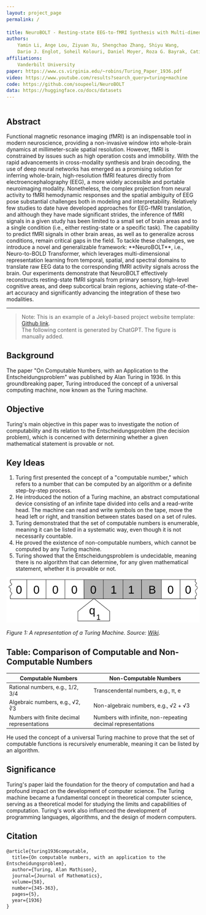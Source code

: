 ```yaml
---
layout: project_page
permalink: /

title: NeuroBOLT - Resting-state EEG-to-fMRI Synthesis with Multi-dimensional Feature Mapping
authors:
    Yamin Li, Ange Lou, Ziyuan Xu, Shengchao Zhang, Shiyu Wang, 
    Dario J. Englot, Soheil Kolouri, Daniel Moyer, Roza G. Bayrak, Catie Chang
affiliations:
    Vanderbilt University
paper: https://www.cs.virginia.edu/~robins/Turing_Paper_1936.pdf
video: https://www.youtube.com/results?search_query=turing+machine
code: https://github.com/soupeeli/NeuroBOLT
data: https://huggingface.co/docs/datasets
---
```


<!-- Using HTML to center the abstract -->
<div class="columns is-centered has-text-centered">
    <div class="column is-four-fifths">
        <h2>Abstract</h2>
        <div class="content has-text-justified">
Functional magnetic resonance imaging (fMRI) is an indispensable tool in modern neuroscience, providing a non-invasive window into whole-brain dynamics at millimeter-scale spatial resolution. However, fMRI is constrained by issues such as high operation costs and immobility. With the rapid advancements in cross-modality synthesis and brain decoding, the use of deep neural networks has emerged as a promising solution for inferring whole-brain, high-resolution fMRI features directly from electroencephalography (EEG), a more widely accessible and portable neuroimaging modality. Nonetheless, the complex projection from neural activity to fMRI hemodynamic responses and the spatial ambiguity of EEG pose substantial challenges both in modeling and interpretability. Relatively few studies to date have developed approaches for EEG-fMRI translation, and although they have made significant strides, the inference of fMRI signals in a given study has been limited to a small set of brain areas and to a single condition (i.e., either resting-state or a specific task). The capability to predict fMRI signals in other brain areas, as well as to generalize across conditions, remain critical gaps in the field. To tackle these challenges, we introduce a novel and generalizable framework: **NeuroBOLT**, i.e., Neuro-to-BOLD Transformer, which leverages multi-dimensional representation learning from temporal, spatial, and spectral domains to translate raw EEG data to the corresponding fMRI activity signals across the brain. Our experiments demonstrate that NeuroBOLT effectively reconstructs resting-state fMRI signals from primary sensory, high-level cognitive areas, and deep subcortical brain regions, achieving state-of-the-art accuracy and significantly advancing the integration of these two modalities.
        </div>
    </div>
</div>

---

> Note: This is an example of a Jekyll-based project website template: [Github link](https://github.com/shunzh/project_website).\
> The following content is generated by ChatGPT. The figure is manually added.

## Background
The paper "On Computable Numbers, with an Application to the Entscheidungsproblem" was published by Alan Turing in 1936. In this groundbreaking paper, Turing introduced the concept of a universal computing machine, now known as the Turing machine.

## Objective
Turing's main objective in this paper was to investigate the notion of computability and its relation to the Entscheidungsproblem (the decision problem), which is concerned with determining whether a given mathematical statement is provable or not.


## Key Ideas
1. Turing first presented the concept of a "computable number," which refers to a number that can be computed by an algorithm or a definite step-by-step process.
2. He introduced the notion of a Turing machine, an abstract computational device consisting of an infinite tape divided into cells and a read-write head. The machine can read and write symbols on the tape, move the head left or right, and transition between states based on a set of rules.
3. Turing demonstrated that the set of computable numbers is enumerable, meaning it can be listed in a systematic way, even though it is not necessarily countable.
4. He proved the existence of non-computable numbers, which cannot be computed by any Turing machine.
5. Turing showed that the Entscheidungsproblem is undecidable, meaning there is no algorithm that can determine, for any given mathematical statement, whether it is provable or not.

![Turing Machine](/static/image/Turing_machine.png)

*Figure 1: A representation of a Turing Machine. Source: [Wiki](https://en.wikipedia.org/wiki/Turing_machine).*

## Table: Comparison of Computable and Non-Computable Numbers

| Computable Numbers | Non-Computable Numbers |
|-------------------|-----------------------|
| Rational numbers, e.g., 1/2, 3/4 | Transcendental numbers, e.g., π, e |
| Algebraic numbers, e.g., √2, ∛3 | Non-algebraic numbers, e.g., √2 + √3 |
| Numbers with finite decimal representations | Numbers with infinite, non-repeating decimal representations |

He used the concept of a universal Turing machine to prove that the set of computable functions is recursively enumerable, meaning it can be listed by an algorithm.

## Significance
Turing's paper laid the foundation for the theory of computation and had a profound impact on the development of computer science. The Turing machine became a fundamental concept in theoretical computer science, serving as a theoretical model for studying the limits and capabilities of computation. Turing's work also influenced the development of programming languages, algorithms, and the design of modern computers.

## Citation
```
@article{turing1936computable,
  title={On computable numbers, with an application to the Entscheidungsproblem},
  author={Turing, Alan Mathison},
  journal={Journal of Mathematics},
  volume={58},
  number={345-363},
  pages={5},
  year={1936}
}
```
